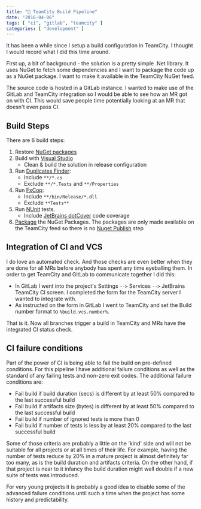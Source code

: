 ```yaml
---
title: "🎁 TeamCity Build Pipeline"
date: "2016-04-06"
tags: [ "ci", "gitlab", "teamcity" ]
categories: [ "development" ]
---
```


It has been a while since I setup a build configuration in TeamCity. I thought
I would record what I did this time around.

First up, a bit of  background - the solution is a pretty simple .Net library.
It uses NuGet to fetch some dependencies and I want to package the code up as a
NuGet package. I want to make it available in the TeamCity NuGet feed.

The source code is hosted in a GitLab instance. I wanted to make use of the
GitLab and TeamCity integration so I would be able to see how an MR got on with
CI. This would save people time potentially looking at an MR that doesn't even
pass CI.

## Build Steps

There are 6 build steps:

1. Restore
  [NuGet packages](https://confluence.jetbrains.com/display/TCD9/NuGet+Installer)
2. Build with
  [Visual Studio](https://confluence.jetbrains.com/pages/viewpage.action?pageId=74847254)
    - Clean & build the solution in release configuration
3. Run
  [Duplicates Finder](https://confluence.jetbrains.com/pages/viewpage.action?pageId=74847275):
    - Include `**/*.cs`
    - Exclude `**/*.Tests` and `**/Properties`
4. Run [FxCop](https://confluence.jetbrains.com/display/TCD9/FxCop):
    - Include `**/bin/Release/*.dll`
    - Exclude `**Tests**`
5. Run [NUnit](https://confluence.jetbrains.com/display/TCD9/NUnit) tests.
    - Include
    [JetBrains dotCover](https://confluence.jetbrains.com/display/TCD9/JetBrains+dotCover)
    code coverage
6. [Package](https://confluence.jetbrains.com/display/TCD9/NuGet+Pack) the
   NuGet Packages. The packages are only made available on the TeamCity feed so
   there is no
   [Nuget Publish](https://confluence.jetbrains.com/display/TCD9/NuGet+Publish)
   step

## Integration of CI and VCS

I do love an automated check. And those checks are even better when they are
done for all MRs before anybody has spent any time eyeballing them. In order to
get TeamCity and GitLab to communicate together I did this:

- In GitLab I went into the project's Settings `-->` Services `-->` JetBrains
  TeamCity CI screen. I completed the form for the TeamCity server I wanted to
  integrate with.
- As instructed on the form in GitLab I went to TeamCity and set the Build
  number format to `%build.vcs.number%`.

That is it. Now all branches trigger a build in TeamCity and MRs have the
integrated CI status check.

## CI failure conditions

Part of the power of CI is being able to fail the build on pre-defined
conditions. For this pipeline I have additional failure conditions as well as
the standard of any failing tests and non-zero exit codes. The additional
failure conditions are:

- Fail build if build duration (secs) is different by at least 50% compared to
  the last successful build
- Fail build if artifacts size (bytes) is different by at least 50% compared to
  the last successful build
- Fail build if number of ignored tests is more than 0
- Fail build if number of tests is less by at least 20% compared to the last
  successful build

Some of those criteria are probably a little on the 'kind' side and will not be
suitable for all projects or at all times of their life. For example, having
the number of tests reduce by 20% in a mature project is almost definitely far
too many, as is the build duration and artifacts criteria. On the other hand,
if that project is near to it infancy the build duration might well double if a
new suite of tests was introduced.

For very young projects it is probably a good idea to disable some of the
advanced failure conditions until such a time when the project has some history
and predictability.
